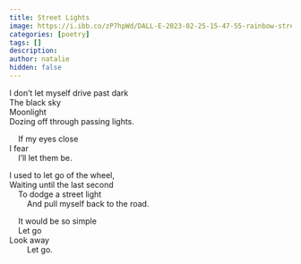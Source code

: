 ```yaml
---
title: Street Lights
image: https://i.ibb.co/zP7hpWd/DALL-E-2023-02-25-15-47-55-rainbow-streetlights-at-night-Watercolor.png
categories: [poetry]
tags: []
description: 
author: natalie
hidden: false
---
```


I don’t let myself drive past dark  
The black sky  
Moonlight  
Dozing off through passing lights.

&nbsp;&nbsp;&nbsp;&nbsp;If my eyes close  
I fear  
&nbsp;&nbsp;&nbsp;&nbsp;I’ll let them be.

I used to let go of the wheel,  
Waiting until the last second  
&nbsp;&nbsp;&nbsp;&nbsp;To dodge a street light  
&nbsp;&nbsp;&nbsp;&nbsp;&nbsp;&nbsp;&nbsp;&nbsp;And pull myself back to the road.

&nbsp;&nbsp;&nbsp;&nbsp;It would be so simple  
&nbsp;&nbsp;&nbsp;&nbsp;Let go  
Look away  
&nbsp;&nbsp;&nbsp;&nbsp;&nbsp;&nbsp;&nbsp;&nbsp;Let go.
